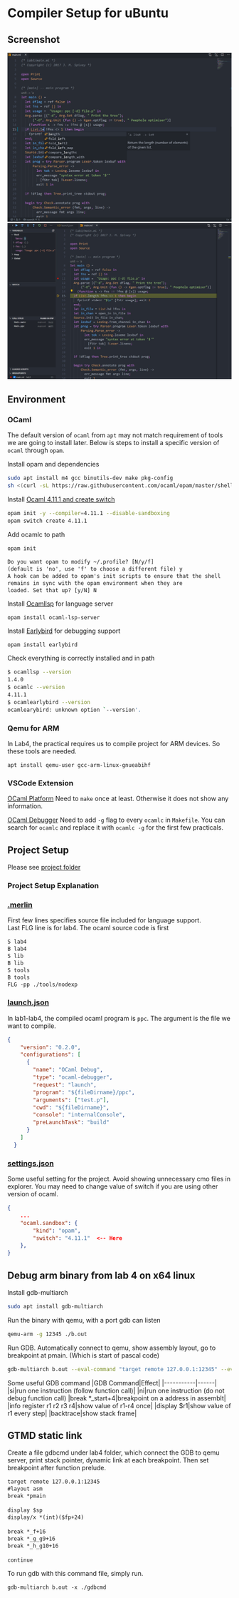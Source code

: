 # Compiler Setup for uBuntu
## Screenshot
![](pic/document.png)
![](pic/debug.jpg)
## Environment
### OCaml
The default version of `ocaml` from `apt` may not match requirement of tools we are going to install later. Below is steps to install a specific version of `ocaml` through `opam`.

Install opam and dependencies
```bash
sudo apt install m4 gcc binutils-dev make pkg-config
sh <(curl -sL https://raw.githubusercontent.com/ocaml/opam/master/shell/install.sh)
```

Install [Ocaml 4.11.1 and create switch](https://github.com/janestreet/install-ocaml)
```bash
opam init -y --compiler=4.11.1 --disable-sandboxing
opam switch create 4.11.1
```

Add ocamlc to path
```bash
opam init
```
```
Do you want opam to modify ~/.profile? [N/y/f]
(default is 'no', use 'f' to choose a different file) y
A hook can be added to opam's init scripts to ensure that the shell remains in sync with the opam environment when they are
loaded. Set that up? [y/N] N
```

Install [Ocamllsp](https://github.com/ocaml/ocaml-lsp) for language server
```
opam install ocaml-lsp-server
```

Install [Earlybird](https://github.com/hackwaly/ocamlearlybird) for debugging support
```
opam install earlybird
```

Check everything is correctly installed and in path
```bash
$ ocamllsp --version
1.4.0
$ ocamlc --version
4.11.1
$ ocamlearlybird --version
ocamlearybird: unknown option `--version'.
```

### Qemu for ARM
In Lab4, the practical requires us to compile project for ARM devices. So these tools are needed.
```
apt install qemu-user gcc-arm-linux-gnueabihf
```

### VSCode Extension
[OCaml Platform](https://marketplace.visualstudio.com/items?itemName=ocamllabs.ocaml-platform) Need to `make` once at least. Otherwise it does not show any information.

[OCaml Debugger](https://marketplace.visualstudio.com/items?itemName=hackwaly.ocaml-debugger) Need to add `-g` flag to every `ocamlc` in `Makefile`. You can search for `ocamlc` and replace it with `ocamlc -g` for the first few practicals.

## Project Setup
Please see [project folder](project/)

### Project Setup Explanation
### [.merlin](project/.merlin)
First few lines specifies source file included for language support. \
Last FLG line is for lab4. The ocaml source code is first 
```
S lab4
B lab4
S lib
B lib
S tools
B tools
FLG -pp ./tools/nodexp
```
### [launch.json](project/.vscode/launch.json)
In lab1-lab4, the compiled ocaml program is `ppc`. The argument is the file we want to compile.
```json
{
    "version": "0.2.0",
    "configurations": [
      {
        "name": "OCaml Debug",
        "type": "ocaml-debugger",
        "request": "launch",
        "program": "${fileDirname}/ppc",
        "arguments": ["test.p"],
        "cwd": "${fileDirname}",
        "console": "internalConsole",
        "preLaunchTask": "build"
      }
    ]
  }
```

### [settings.json](project/.vscode/settings.json)
Some useful setting for the project. Avoid showing unnecessary cmo files in explorer. You may need to change value of switch if you are using other version of ocaml.
```json
{
    ...
    "ocaml.sandbox": {
        "kind": "opam",
        "switch": "4.11.1"  <-- Here
    },
}
```

## Debug arm binary from lab 4 on x64 linux

Install gdb-multiarch
```bash
sudo apt install gdb-multiarch
```

Run the binary with qemu, with a port gdb can listen
```bash
qemu-arm -g 12345 ./b.out
```

Run GDB. Automatically connect to qemu, show assembly layout, go to breakpoint at pmain. (Which is start of pascal code)
```bash
gdb-multiarch b.out --eval-command "target remote 127.0.0.1:12345" --eval-command "layout asm" --eval-command "break *pmain" --eval-command "continue"
```

Some useful GDB command
|GDB Command|Effect|
|-----------|------|
|si|run one instruction (follow function call)|
|ni|run one instruction (do not debug function call)
|break *_start+4|breakpoint on a address in assemblt|
|info register r1 r2 r3 r4|show value of r1-r4 once|
|display $r1|show value of r1 every step|
|backtrace|show stack frame|

## GTMD static link
Create a file gdbcmd under lab4 folder, which connect the GDB to qemu server, print stack pointer, dynamic link at each breakpoint. Then set breakpoint after function prelude.
```
target remote 127.0.0.1:12345
#layout asm
break *pmain

display $sp
display/x *(int)($fp+24)

break *_f+16
break *_g_g9+16
break *_h_g10+16

continue
```

To run gdb with this command file, simply run.
```
gdb-multiarch b.out -x ./gdbcmd
```